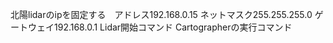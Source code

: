北陽lidarのipを固定する　アドレス192.168.0.15 ネットマスク255.255.255.0 ゲートウェイ192.168.0.1
Lidar開始コマンド
Cartographerの実行コマンド
